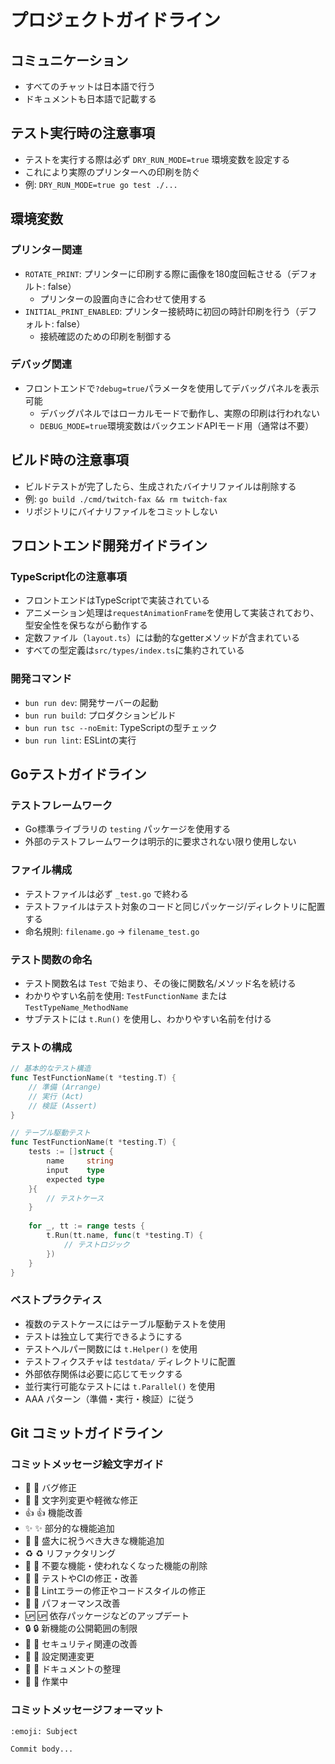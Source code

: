 # プロジェクトガイドライン

## コミュニケーション
- すべてのチャットは日本語で行う
- ドキュメントも日本語で記載する

## テスト実行時の注意事項
- テストを実行する際は必ず `DRY_RUN_MODE=true` 環境変数を設定する
- これにより実際のプリンターへの印刷を防ぐ
- 例: `DRY_RUN_MODE=true go test ./...`

## 環境変数
### プリンター関連
- `ROTATE_PRINT`: プリンターに印刷する際に画像を180度回転させる（デフォルト: false）
  - プリンターの設置向きに合わせて使用する
- `INITIAL_PRINT_ENABLED`: プリンター接続時に初回の時計印刷を行う（デフォルト: false）
  - 接続確認のための印刷を制御する

### デバッグ関連
- フロントエンドで`?debug=true`パラメータを使用してデバッグパネルを表示可能
  - デバッグパネルではローカルモードで動作し、実際の印刷は行われない
  - `DEBUG_MODE=true`環境変数はバックエンドAPIモード用（通常は不要）

## ビルド時の注意事項
- ビルドテストが完了したら、生成されたバイナリファイルは削除する
- 例: `go build ./cmd/twitch-fax && rm twitch-fax`
- リポジトリにバイナリファイルをコミットしない

## フロントエンド開発ガイドライン

### TypeScript化の注意事項
- フロントエンドはTypeScriptで実装されている
- アニメーション処理は`requestAnimationFrame`を使用して実装されており、型安全性を保ちながら動作する
- 定数ファイル（`layout.ts`）には動的なgetterメソッドが含まれている
- すべての型定義は`src/types/index.ts`に集約されている

### 開発コマンド
- `bun run dev`: 開発サーバーの起動
- `bun run build`: プロダクションビルド
- `bun run tsc --noEmit`: TypeScriptの型チェック
- `bun run lint`: ESLintの実行

## Goテストガイドライン

### テストフレームワーク
- Go標準ライブラリの `testing` パッケージを使用する
- 外部のテストフレームワークは明示的に要求されない限り使用しない

### ファイル構成
- テストファイルは必ず `_test.go` で終わる
- テストファイルはテスト対象のコードと同じパッケージ/ディレクトリに配置する
- 命名規則: `filename.go` → `filename_test.go`

### テスト関数の命名
- テスト関数名は `Test` で始まり、その後に関数名/メソッド名を続ける
- わかりやすい名前を使用: `TestFunctionName` または `TestTypeName_MethodName`
- サブテストには `t.Run()` を使用し、わかりやすい名前を付ける

### テストの構成
```go
// 基本的なテスト構造
func TestFunctionName(t *testing.T) {
    // 準備 (Arrange)
    // 実行 (Act)
    // 検証 (Assert)
}

// テーブル駆動テスト
func TestFunctionName(t *testing.T) {
    tests := []struct {
        name     string
        input    type
        expected type
    }{
        // テストケース
    }
    
    for _, tt := range tests {
        t.Run(tt.name, func(t *testing.T) {
            // テストロジック
        })
    }
}
```

### ベストプラクティス
- 複数のテストケースにはテーブル駆動テストを使用
- テストは独立して実行できるようにする
- テストヘルパー関数には `t.Helper()` を使用
- テストフィクスチャは `testdata/` ディレクトリに配置
- 外部依存関係は必要に応じてモックする
- 並行実行可能なテストには `t.Parallel()` を使用
- AAA パターン（準備・実行・検証）に従う

## Git コミットガイドライン

### コミットメッセージ絵文字ガイド

- 🐛 :bug: バグ修正
- 🎈 :balloon: 文字列変更や軽微な修正
- 👍 :+1: 機能改善
- ✨ :sparkles: 部分的な機能追加
- 🎉 :tada: 盛大に祝うべき大きな機能追加
- ♻️ :recycle: リファクタリング
- 🚿 :shower: 不要な機能・使われなくなった機能の削除
- 💚 :green_heart: テストやCIの修正・改善
- 👕 :shirt: Lintエラーの修正やコードスタイルの修正
- 🚀 :rocket: パフォーマンス改善
- 🆙 :up: 依存パッケージなどのアップデート
- 🔒 :lock: 新機能の公開範囲の制限
- 👮 :cop: セキュリティ関連の改善
- 🔧 :wrench: 設定関連変更
- 📝 :memo: ドキュメントの整理
- 🚧 :construction: 作業中

### コミットメッセージフォーマット

```
:emoji: Subject

Commit body...
```